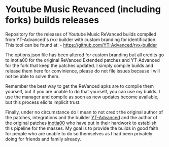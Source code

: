 # Youtube Music Revanced (including forks) builds releases
Repository for the releases of Youtube Music ReVanced builds compiled from YT-Advanced's rvx-builder with custom branding for identification. This tool can be found at: - https://github.com/YT-Advanced/rvx-builder

The options.json file has been altered for custom branding but all credits go to inotia00 for the original ReVanced Extended patches and YT-Advanced for the fork that keep the patches updated. I simply compile builds and release them here for convinience, please do not file issues because I will not be able to solve them.

Remember the best way to get the ReVanced apks are to compile them yourself, but if you are unable to do that yourself, you can use my builds. I use the manager and compile as soon as new updates become available, but this process elicits implicit trust. 

Finally, under no circumstance do I mean to not credit the original author of the patches, integrations and the builder [YT-Advanced](https://github.com/YT-Advanced) and the author of the original patches [inotia00](https://github.com/inotia00) who have put in their hardwork to establish this pipeline for the masses. My goal is to provide the builds in good faith for people who are unable to do so themselves as I had been privately doing for friends and family already.
